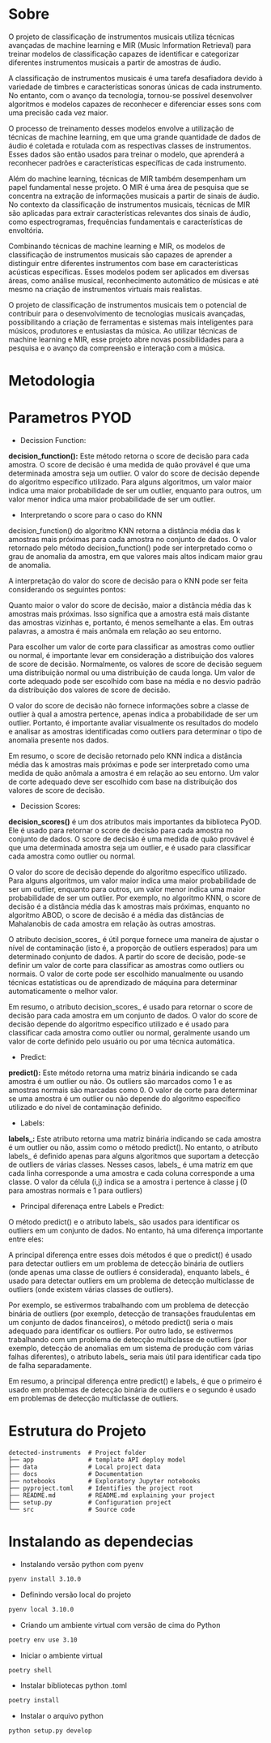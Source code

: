 # Sobre 
O projeto de classificação de instrumentos musicais utiliza técnicas avançadas de machine learning e MIR (Music Information Retrieval) para treinar modelos de classificação capazes de identificar e categorizar diferentes instrumentos musicais a partir de amostras de áudio.

A classificação de instrumentos musicais é uma tarefa desafiadora devido à variedade de timbres e características sonoras únicas de cada instrumento. No entanto, com o avanço da tecnologia, tornou-se possível desenvolver algoritmos e modelos capazes de reconhecer e diferenciar esses sons com uma precisão cada vez maior.

O processo de treinamento desses modelos envolve a utilização de técnicas de machine learning, em que uma grande quantidade de dados de áudio é coletada e rotulada com as respectivas classes de instrumentos. Esses dados são então usados para treinar o modelo, que aprenderá a reconhecer padrões e características específicas de cada instrumento.

Além do machine learning, técnicas de MIR também desempenham um papel fundamental nesse projeto. O MIR é uma área de pesquisa que se concentra na extração de informações musicais a partir de sinais de áudio. No contexto da classificação de instrumentos musicais, técnicas de MIR são aplicadas para extrair características relevantes dos sinais de áudio, como espectrogramas, frequências fundamentais e características de envoltória.

Combinando técnicas de machine learning e MIR, os modelos de classificação de instrumentos musicais são capazes de aprender a distinguir entre diferentes instrumentos com base em características acústicas específicas. Esses modelos podem ser aplicados em diversas áreas, como análise musical, reconhecimento automático de músicas e até mesmo na criação de instrumentos virtuais mais realistas.

O projeto de classificação de instrumentos musicais tem o potencial de contribuir para o desenvolvimento de tecnologias musicais avançadas, possibilitando a criação de ferramentas e sistemas mais inteligentes para músicos, produtores e entusiastas da música. Ao utilizar técnicas de machine learning e MIR, esse projeto abre novas possibilidades para a pesquisa e o avanço da compreensão e interação com a música.
# Metodologia

# Parametros PYOD

- Decission Function:

**decision_function():** Este método retorna o score de decisão para cada amostra. O score de decisão é uma medida de quão provável é que uma determinada amostra seja um outlier. O valor do score de decisão depende do algoritmo específico utilizado. Para alguns algoritmos, um valor maior indica uma maior probabilidade de ser um outlier, enquanto para outros, um valor menor indica uma maior probabilidade de ser um outlier.


- Interpretando o score para o caso do KNN

decision_function() do algoritmo KNN retorna a distância média das k amostras mais próximas para cada amostra no conjunto de dados. O valor retornado pelo método decision_function() pode ser interpretado como o grau de anomalia da amostra, em que valores mais altos indicam maior grau de anomalia.

A interpretação do valor do score de decisão para o KNN pode ser feita considerando os seguintes pontos:

Quanto maior o valor do score de decisão, maior a distância média das k amostras mais próximas. Isso significa que a amostra está mais distante das amostras vizinhas e, portanto, é menos semelhante a elas. Em outras palavras, a amostra é mais anômala em relação ao seu entorno.

Para escolher um valor de corte para classificar as amostras como outlier ou normal, é importante levar em consideração a distribuição dos valores de score de decisão. Normalmente, os valores de score de decisão seguem uma distribuição normal ou uma distribuição de cauda longa. Um valor de corte adequado pode ser escolhido com base na média e no desvio padrão da distribuição dos valores de score de decisão.

O valor do score de decisão não fornece informações sobre a classe de outlier à qual a amostra pertence, apenas indica a probabilidade de ser um outlier. Portanto, é importante avaliar visualmente os resultados do modelo e analisar as amostras identificadas como outliers para determinar o tipo de anomalia presente nos dados.

Em resumo, o score de decisão retornado pelo KNN indica a distância média das k amostras mais próximas e pode ser interpretado como uma medida de quão anômala a amostra é em relação ao seu entorno. Um valor de corte adequado deve ser escolhido com base na distribuição dos valores de score de decisão.


- Decission Scores:

**decision_scores()** é um dos atributos mais importantes da biblioteca PyOD. Ele é usado para retornar o score de decisão para cada amostra no conjunto de dados. O score de decisão é uma medida de quão provável é que uma determinada amostra seja um outlier, e é usado para classificar cada amostra como outlier ou normal.

O valor do score de decisão depende do algoritmo específico utilizado. Para alguns algoritmos, um valor maior indica uma maior probabilidade de ser um outlier, enquanto para outros, um valor menor indica uma maior probabilidade de ser um outlier. Por exemplo, no algoritmo KNN, o score de decisão é a distância média das k amostras mais próximas, enquanto no algoritmo ABOD, o score de decisão é a média das distâncias de Mahalanobis de cada amostra em relação às outras amostras.

O atributo decision_scores_ é útil porque fornece uma maneira de ajustar o nível de contaminação (isto é, a proporção de outliers esperados) para um determinado conjunto de dados. A partir do score de decisão, pode-se definir um valor de corte para classificar as amostras como outliers ou normais. O valor de corte pode ser escolhido manualmente ou usando técnicas estatísticas ou de aprendizado de máquina para determinar automaticamente o melhor valor.

Em resumo, o atributo decision_scores_ é usado para retornar o score de decisão para cada amostra em um conjunto de dados. O valor do score de decisão depende do algoritmo específico utilizado e é usado para classificar cada amostra como outlier ou normal, geralmente usando um valor de corte definido pelo usuário ou por uma técnica automática.

- Predict:

**predict():** Este método retorna uma matriz binária indicando se cada amostra é um outlier ou não. Os outliers são marcados como 1 e as amostras normais são marcadas como 0. O valor de corte para determinar se uma amostra é um outlier ou não depende do algoritmo específico utilizado e do nível de contaminação definido.

- Labels:

**labels_:** Este atributo retorna uma matriz binária indicando se cada amostra é um outlier ou não, assim como o método predict(). No entanto, o atributo labels_ é definido apenas para alguns algoritmos que suportam a detecção de outliers de várias classes. Nesses casos, labels_ é uma matriz em que cada linha corresponde a uma amostra e cada coluna corresponde a uma classe. O valor da célula (i,j) indica se a amostra i pertence à classe j (0 para amostras normais e 1 para outliers)

- Principal diferenaça entre Labels e Predict:

O método predict() e o atributo labels_ são usados para identificar os outliers em um conjunto de dados. No entanto, há uma diferença importante entre eles:

A principal diferença entre esses dois métodos é que o predict() é usado para detectar outliers em um problema de detecção binária de outliers (onde apenas uma classe de outliers é considerada), enquanto labels_ é usado para detectar outliers em um problema de detecção multiclasse de outliers (onde existem várias classes de outliers).

Por exemplo, se estivermos trabalhando com um problema de detecção binária de outliers (por exemplo, detecção de transações fraudulentas em um conjunto de dados financeiros), o método predict() seria o mais adequado para identificar os outliers. Por outro lado, se estivermos trabalhando com um problema de detecção multiclasse de outliers (por exemplo, detecção de anomalias em um sistema de produção com várias falhas diferentes), o atributo labels_ seria mais útil para identificar cada tipo de falha separadamente.

Em resumo, a principal diferença entre predict() e labels_ é que o primeiro é usado em problemas de detecção binária de outliers e o segundo é usado em problemas de detecção multiclasse de outliers.
# Estrutura do Projeto

```
detected-instruments  # Project folder
├── app               # template API deploy model
├── data              # Local project data
├── docs              # Documentation
├── notebooks         # Exploratory Jupyter notebooks 
├── pyproject.toml    # Identifies the project root
├── README.md         # README.md explaining your project
├── setup.py          # Configuration project
└── src               # Source code 
```
# Instalando as dependecias 

- Instalando versão python com pyenv 
```bash
pyenv install 3.10.0
```

- Definindo versão local do projeto
```bash
pyenv local 3.10.0
```

- Criando um ambiente virtual com versão de cima do Python
```bash 
poetry env use 3.10
```

- Iniciar o ambiente virtual
```bash 
poetry shell
```
- Instalar bibliotecas python .toml
```bash 
poetry install
```

- Instalar o arquivo python
```bash
python setup.py develop
```